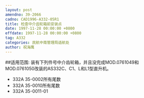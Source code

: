 ```yaml
---
layout: post
amendno: 39-2066
cadno: CAD1996-A332-05R1
title: 检查中介齿轮箱前安装点
date: 1997-11-28 00:00:00 +0800
effdate: 1997-11-28 00:00:00 +0800
tag: A332
categories: 民航中南管理局适航处
author: 祝海鹰
---
```


##适用范围:
装有下列件号中介齿轮箱，并且没完成MOD.0761049和MOD.0761050改装的AS332C、C1、L和L1型直升机。
- 332A 35-0002所有尾数
- 332A 35-0010所有尾数
- 332A 35-0011-01

